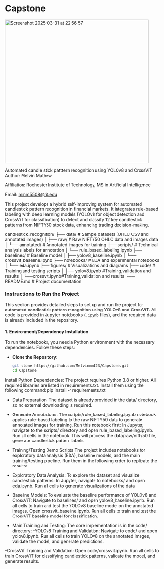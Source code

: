 # Capstone
<img width="469" alt="Screenshot 2025-03-31 at 22 56 57" src="https://github.com/user-attachments/assets/d315ae3e-ba6f-42b3-9408-a10e8e542045" />



Automated candle stick patttern recognition using YOLOv8 and CrossViT 
Author: Melvin Mathew

Affiliation: Rochester Institute of Technology, MS in Artificial Intelligence

Email: mmm5508@rit.edu

This project develops a hybrid self-improving system for automated candlestick pattern recognition in financial markets. It integrates rule-based labeling with deep learning models (YOLOv8 for object detection and CrossViT for classification) to detect and classify 12 key candlestick patterns from NIFTY50 stock data, enhancing trading decision-making.

candlestick_recognition/
├── data/                # Sample datasets (OHLC CSV and annotated images)
│   ├── raw/            # Raw NIFTY50 OHLC data and images data
│   └── annotated/      # Annotated images for training
├── scripts/            # Technical analysis labels for annotation
│   └── rule_based_labeling.ipynb
├── baselines/             # Baseline model 
│   ├── yolov8_baseline.ipynb
│   └── crossvit_baseline.ipynb
├── notebooks/          # EDA and experimental notebooks
│   └── eda.ipynb
├── figures/            # Visualizations and diagrams
├── code/         # Training and testing scripts
│   ├── yolov8.ipynb #Training,validation and results
│   └──crossvit.ipynb#Training,validation and results
└── README.md           # Project documentation

### Instructions to Run the Project

This section provides detailed steps to set up and run the project for automated candlestick pattern recognition using YOLOv8 and CrossViT. All code is provided in Jupyter notebooks (`.ipynb` files), and the required data is already included in the repository.

#### 1. Environment/Dependency Installation
To run the notebooks, you need a Python environment with the necessary dependencies. Follow these steps:

- **Clone the Repository**:
  ```bash
  git clone https://github.com/Melvinmm123/Capstone.git
  cd Capstone

Install Python Dependencies: The project requires Python 3.8 or higher. All required libraries are listed in requirements.txt. Install them using the following command:
pip install -r requirements.txt

- Data Preparation:
The dataset is already provided in the data/ directory, so no external downloading is required.

- Generate Annotations: The scripts/rule_based_labeling.ipynb notebook applies rule-based labeling to the raw NIFTY50 data to generate annotated images for training.
Run this notebook first:
In Jupyter, navigate to the scripts/ directory and open rule_based_labeling.ipynb.
Run all cells in the notebook. This will process the data/raw/nifty50 file, generate candlestick pattern labels

- Training/Testing Demo Scripts
The project includes notebooks for exploratory data analysis (EDA), baseline models, and the main training/testing pipeline. Run them in the following order to replicate the results:

- Exploratory Data Analysis: To explore the dataset and visualize candlestick patterns:
In Jupyter, navigate to notebooks/ and open eda.ipynb.
Run all cells to generate visualizations of the data 

- Baseline Models: To evaluate the baseline performance of YOLOv8 and CrossViT:
Navigate to baselines/ and open yolov8_baseline.ipynb.
Run all cells to train and test the YOLOv8 baseline model on the annotated images.
Open crossvit_baseline.ipynb.
Run all cells to train and test the CrossViT baseline model for classification.


- Main Training and Testing: The core implementation is in the code/ directory:
-YOLOv8 Training and Validation:
Navigate to code/ and open yolov8.ipynb.
Run all cells to train YOLOv8 on the annotated images, validate the model, and generate predictions.

-CrossViT Training and Validation:
Open code/crossvit.ipynb.
Run all cells to train CrossViT for classifying candlestick patterns, validate the model, and generate results.

